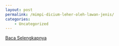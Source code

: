 ```yaml
---
layout: post
permalink: /mimpi-dicium-leher-oleh-lawan-jenis/
categories:
    - Uncategorized
---
```


[Baca Selengkapnya](/05)